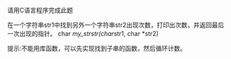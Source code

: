 请用C语言程序完成此题

在一个字符串str1中找到另外一个字符串str2出现次数，打印出次数，并返回最后一次出现的指针。
char *my_strstr(char*str1, char *str2)

提示:不能用库函数，可以先实现找到子串的函数，然后循环计数。
